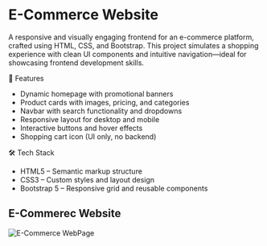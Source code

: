 # E-Commerce Website
A responsive and visually engaging frontend for an e-commerce platform, crafted using HTML, CSS, and Bootstrap. This project simulates a shopping experience with clean UI components and intuitive navigation—ideal for showcasing frontend development skills.

📌 Features
- Dynamic homepage with promotional banners
- Product cards with images, pricing, and categories
- Navbar with search functionality and dropdowns
- Responsive layout for desktop and mobile
- Interactive buttons and hover effects
- Shopping cart icon (UI only, no backend)

🛠️ Tech Stack
- HTML5 – Semantic markup structure
- CSS3 – Custom styles and layout design
- Bootstrap 5 – Responsive grid and reusable components

<h2>E-Commerec Website</h2>

![E-Commerce WebPage](https://github.com/Dharmendra0305/E-Commerce-Website/blob/006afe56ef8e4b62ad832199df465e3bbb7774ad/127.0.0.1_5500-E-Commerce%20Website-fpscreenshot.png)
